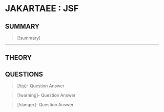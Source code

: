 # JAKARTAEE : JSF
## SUMMARY
> [!summary]
> 
- - - 
## THEORY

## QUESTIONS
> [!tip]- Question
> Answer

> [!warning]- Question
> Answer

> [!danger]- Question
> Answer
